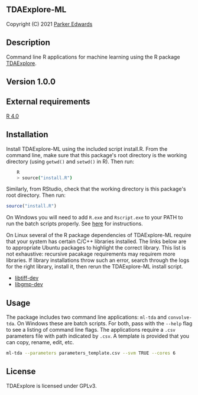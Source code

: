 TDAExplore-ML
-------------

Copyright (C) 2021 [Parker
Edwards](https://sites.nd.edu/parker-edwards)

Description
-----------

Command line R applications for machine learning using the R package [TDAExplore](https://github.com/P-Edwards/TDAExplore).

Version 1.0.0
-------------

External requirements
---------------------
[R 4.0](https://www.r-project.org/)


Installation
---------------------------
Install TDAExplore-ML using the included script install.R. From the command line, make sure that this package's root directory is the working directory (using `getwd()`  and `setwd()` in R). Then run:

``` sh
	R
	> source("install.R")    
```
Similarly, from RStudio, check that the working directory is this package's root directory. Then run:

```R
source("install.R")
```

On Windows you will need to add `R.exe` and `Rscript.exe` to your PATH to run the batch scripts properly. See [here](https://cran.r-project.org/bin/windows/base/rw-FAQ.html#Rcmd-is-not-found-in-my-PATH_0021) for instructions.

On Linux several of the R package dependencies of TDAExplore-ML require that your system has certain C/C++ libraries installed. The links below are to appropriate Ubuntu packages to highlight the correct library. This list is not exhaustive: recursive pacakage requirements may requirem more libraries. If library installations throw such an error, search through the logs for the right library, install it, then rerun the TDAExplore-ML install script.

* [libtiff-dev](https://packages.ubuntu.com/search?keywords=libtiff-dev)
* [libgmp-dev](https://packages.ubuntu.com/search?keywords=libgmp-dev)

Usage
------
The package includes two command line applications: `ml-tda` and `convolve-tda`. On Windows these are batch scripts. For both, pass with the `--help` flag to see a listing of command line flags. The applications require a `.csv` parameters file with path indicated by `.csv`. A template is provided that you can copy, rename, edit, etc. 


```sh
ml-tda --parameters parameters_template.csv --svm TRUE --cores 6 
```




License
-------

TDAExplore is licensed under GPLv3. 
